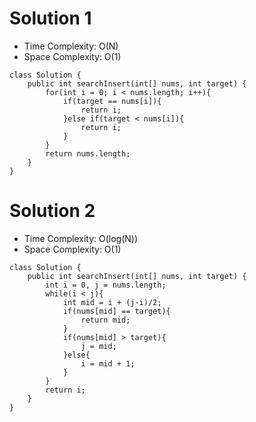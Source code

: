 
# Solution 1
* Time Complexity: O(N)
* Space Complexity: O(1)
```
class Solution {
    public int searchInsert(int[] nums, int target) {
        for(int i = 0; i < nums.length; i++){
            if(target == nums[i]){
                return i;
            }else if(target < nums[i]){
                return i;
            }
        }
        return nums.length;
    }
}
```

# Solution 2
* Time Complexity: O(log(N))
* Space Complexity: O(1)
```
class Solution {
    public int searchInsert(int[] nums, int target) {
        int i = 0, j = nums.length;
        while(i < j){
            int mid = i + (j-i)/2;
            if(nums[mid] == target){
                return mid;
            }
            if(nums[mid] > target){
                j = mid;
            }else{
                i = mid + 1;
            }
        }
        return i;
    }
}
```